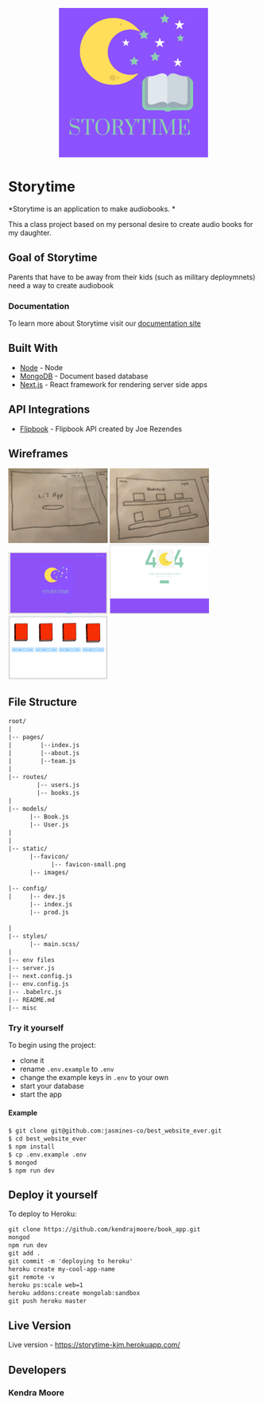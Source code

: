 <p align="center">
    <img src="static/logo.png"
         width="300" />
</p>

# Storytime

*Storytime is an application to make audiobooks. *

This a class project based on my personal desire to create audio books for my daughter.

## Goal of Storytime
Parents that have to be away from their kids (such as military deploymnets) 
need a way to create audiobook

### Documentation
To learn more about Storytime visit our [documentation site](https://kendrajmoore.github.io/book_app/)

## Built With
* [Node](https://nodejs.org/en/) - Node
* [MongoDB](https://www.mongodb.com/) - Document based database
* [Next.js](https://nextjs.org/) - React framework for rendering server side apps

## API Integrations
* [Flipbook](https://github.com/joerez/flipbook-library) - Flipbook API created by Joe Rezendes


## Wireframes
<p align="center">

 <img src="static/wireframe_four.jpeg"
         width="200" />
    <img src="static/wireframe_five.jpeg"
         width="200" />
    <img src="static/wireframe_one.png"
         width="200" />
     <img src="static/wireframe_two.png"
         width="200" />
    <img src="static/wireframe_three.png"
         width="200" />
</p>

## File Structure 
```
root/
|
|-- pages/              
|        |--index.js
|        |--about.js
|        |--team.js
|
|-- routes/               
        |-- users.js
        |-- books.js
|
|-- models/                     
      |-- Book.js
      |-- User.js
|
|
|-- static/ 
      |--favicon/
            |-- favicon-small.png
      |-- images/
      
|-- config/                     
|     |-- dev.js
      |-- index.js
      |-- prod.js
      
|
|-- styles/                 
      |-- main.scss/
|
|-- env files                 
|-- server.js                
|-- next.config.js            
|-- env.config.js 
|-- .babelrc.js
|-- README.md
|-- misc
```

### Try it yourself
To begin using the project:

* clone it
* rename `.env.example` to `.env` 
* change the example keys in `.env` to your own
* start your database
* start the app

#### Example
```
$ git clone git@github.com:jasmines-co/best_website_ever.git
$ cd best_website_ever
$ npm install
$ cp .env.example .env
$ mongod
$ npm run dev
```

## Deploy it yourself
To deploy to Heroku:

```
git clone https://github.com/kendrajmoore/book_app.git
mongod
npm run dev
git add .
git commit -m 'deploying to heroku'
heroku create my-cool-app-name
git remote -v
heroku ps:scale web=1
heroku addons:create mongolab:sandbox
git push heroku master
```

## Live Version 
Live version - https://storytime-kjm.herokuapp.com/

## Developers
### Kendra Moore
 

